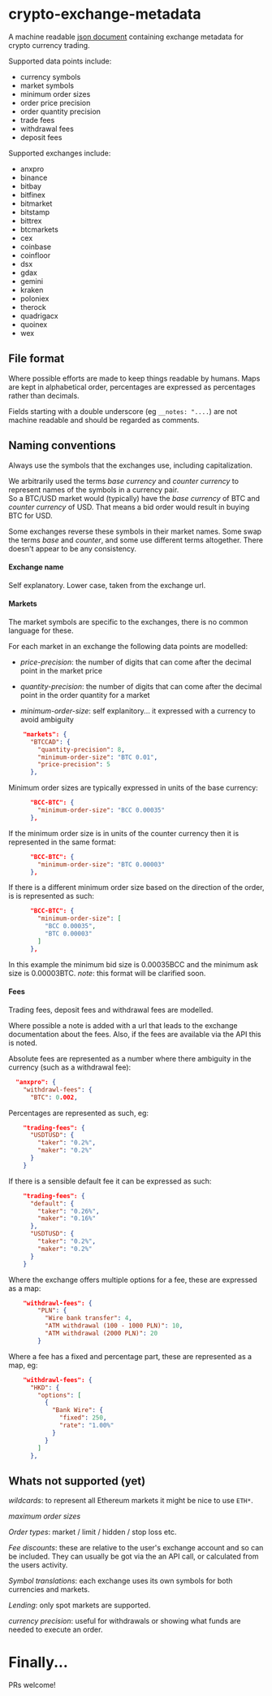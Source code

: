 # crypto-exchange-metadata

A machine readable [json document](exchange-metadata.json) containing exchange metadata for crypto currency trading. 

Supported data points include:

 * currency symbols
 * market symbols
 * minimum order sizes
 * order price precision
 * order quantity precision
 * trade fees
 * withdrawal fees
 * deposit fees

Supported exchanges include:

 * anxpro
 * binance
 * bitbay
 * bitfinex
 * bitmarket
 * bitstamp
 * bittrex
 * btcmarkets
 * cex
 * coinbase
 * coinfloor
 * dsx
 * gdax
 * gemini
 * kraken
 * poloniex
 * therock
 * quadrigacx
 * quoinex
 * wex
 
## File format

Where possible efforts are made to keep things readable by humans.  Maps are kept in alphabetical order, percentages are expressed as percentages rather than decimals.

Fields starting with a double underscore (eg `__notes: "....`) are not machine readable and should be regarded as comments.

## Naming conventions

Always use the symbols that the exchanges use, including capitalization.

We arbitrarily used the terms _base currency_ and _counter currency_ to represent names of the symbols in a currency pair.  
So a BTC/USD market would (typically) have the _base currency_ of BTC and _counter currency_ of USD.  That means a bid order
would result in buying BTC for USD.

Some exchanges reverse these symbols in their market names.  Some swap the terms _base_ and _counter_, and some use different 
terms altogether.  There doesn't appear to be any consistency.

#### Exchange name

Self explanatory.  Lower case, taken from the exchange url.

#### Markets

The market symbols are specific to the exchanges, there is no common language for these.

For each market in an exchange the following data points are modelled:

 * _price-precision_: the number of digits that can come after the decimal point in the market price

 * _quantity-precision_: the number of digits that can come after the decimal point in the order quantity for a market

 * _minimum-order-size_: self explanitory... it expressed with a currency to avoid ambiguity

```json
    "markets": {
      "BTCCAD": {
        "quantity-precision": 8,
        "minimum-order-size": "BTC 0.01",
        "price-precision": 5
      },
```

Minimum order sizes are typically expressed in units of the base currency:
  
```json
      "BCC-BTC": {
        "minimum-order-size": "BCC 0.00035"        
      },
```
  
If the minimum order size is in units of the counter currency then it is represented in the same format:

```json
      "BCC-BTC": {
        "minimum-order-size": "BTC 0.00003"        
      },
```

If there is a different minimum order size based on the direction of the order, is is represented as such:

```json
      "BCC-BTC": {
        "minimum-order-size": [
          "BCC 0.00035",
          "BTC 0.00003"
        ]
      },
```

In this example the minimum bid size is 0.00035BCC and the minimum ask size is 0.00003BTC. _note_: this format will be clarified soon.

#### Fees

Trading fees, deposit fees and withdrawal fees are modelled.  

Where possible a note is added with a url that leads to the exchange documentation about the fees.  Also, if the fees are available via the API this is noted.

Absolute fees are represented as a number where there ambiguity in the currency (such as a withdrawal fee):

```json
  "anxpro": {
    "withdrawl-fees": {
      "BTC": 0.002,
```

Percentages are represented as such, eg:

```json
    "trading-fees": {
      "USDTUSD": {
        "taker": "0.2%",
        "maker": "0.2%"
      }
    }
```

If there is a sensible default fee it can be expressed as such:

```json
    "trading-fees": {
      "default": {
        "taker": "0.26%",
        "maker": "0.16%"
      },
      "USDTUSD": {
        "taker": "0.2%",
        "maker": "0.2%"
      }
    }
```

Where the exchange offers multiple options for a fee, these are expressed as a map:

```json
    "withdrawl-fees": {
        "PLN": {
          "Wire bank transfer": 4,
          "ATM withdrawal (100 - 1000 PLN)": 10,
          "ATM withdrawal (2000 PLN)": 20
        }
```

Where a fee has a fixed and percentage part, these are represented as a map, eg:

```json
    "withdrawl-fees": {
      "HKD": {
        "options": [
          {
            "Bank Wire": {
              "fixed": 250,
              "rate": "1.00%"
            }
          }
        ]
      },
```

## Whats not supported (yet)

_wildcards_: to represent all Ethereum markets it might be nice to use `ETH*`.

_maximum order sizes_

_Order types_: market / limit / hidden / stop loss etc.

_Fee discounts_: these are relative to the user's exchange account and so can be included. They can usually be got via the an API call, or calculated from the users activity.

_Symbol translations_: each exchange uses its own symbols for both currencies and markets.

_Lending_: only spot markets are supported.

_currency precision_: useful for withdrawals or showing what funds are needed to execute an order.

# Finally...

PRs welcome!